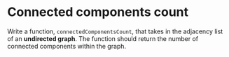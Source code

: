# Connected components count

Write a function, `connectedComponentsCount`, that takes in the adjacency list of an **undirected graph**. The function should return the number of connected components within the graph.
